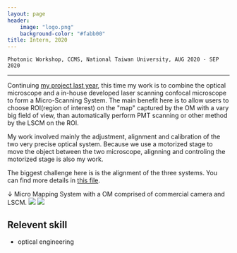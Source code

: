```yaml
---
layout: page
header:
    image: "logo.png"
    background-color: "#fabb00"
title: Intern, 2020
---
```


`Photonic Workshop, CCMS, National Taiwan University, AUG 2020 - SEP 2020`

---

Continuing [my project last year](/experiences/intern_at_PW_2019), this time my work is to combine the optical microscope and a in-house developed laser scanning confocal microscope to form a Micro-Scanning System. The main benefit here is to allow users to choose ROI(region of interest) on the "map" captured by the OM with a vary big field of view, than automatically perform PMT scanning or other method by the LSCM on the ROI.

My work involved mainly the adjustment, alignment and calibration of the two very precise optical system. Because we use a motorized stage to move the object between the two microscope, alignning and controling the motorized stage is also my work.

The biggest challenge here is is the alignment of the three systems. You can find more details in [this file](/docs/MMS-report.pdf).

&darr; Micro Mapping System with a OM comprised of commercial camera and LSCM.
![](https://i.imgur.com/MwuA5Dp.jpg)
![](https://i.imgur.com/stvOovk.jpg)

## Relevent skill
- optical engineering